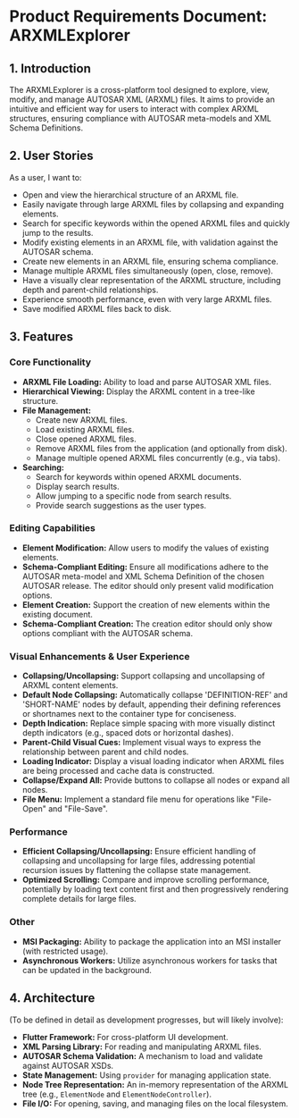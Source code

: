 # Product Requirements Document: ARXMLExplorer

## 1. Introduction
The ARXMLExplorer is a cross-platform tool designed to explore, view, modify, and manage AUTOSAR XML (ARXML) files. It aims to provide an intuitive and efficient way for users to interact with complex ARXML structures, ensuring compliance with AUTOSAR meta-models and XML Schema Definitions.

## 2. User Stories
As a user, I want to:
- Open and view the hierarchical structure of an ARXML file.
- Easily navigate through large ARXML files by collapsing and expanding elements.
- Search for specific keywords within the opened ARXML files and quickly jump to the results.
- Modify existing elements in an ARXML file, with validation against the AUTOSAR schema.
- Create new elements in an ARXML file, ensuring schema compliance.
- Manage multiple ARXML files simultaneously (open, close, remove).
- Have a visually clear representation of the ARXML structure, including depth and parent-child relationships.
- Experience smooth performance, even with very large ARXML files.
- Save modified ARXML files back to disk.

## 3. Features

### Core Functionality
- **ARXML File Loading:** Ability to load and parse AUTOSAR XML files.
- **Hierarchical Viewing:** Display the ARXML content in a tree-like structure.
- **File Management:**
    - Create new ARXML files.
    - Load existing ARXML files.
    - Close opened ARXML files.
    - Remove ARXML files from the application (and optionally from disk).
    - Manage multiple opened ARXML files concurrently (e.g., via tabs).
- **Searching:**
    - Search for keywords within opened ARXML documents.
    - Display search results.
    - Allow jumping to a specific node from search results.
    - Provide search suggestions as the user types.

### Editing Capabilities
- **Element Modification:** Allow users to modify the values of existing elements.
- **Schema-Compliant Editing:** Ensure all modifications adhere to the AUTOSAR meta-model and XML Schema Definition of the chosen AUTOSAR release. The editor should only present valid modification options.
- **Element Creation:** Support the creation of new elements within the existing document.
- **Schema-Compliant Creation:** The creation editor should only show options compliant with the AUTOSAR schema.

### Visual Enhancements & User Experience
- **Collapsing/Uncollapsing:** Support collapsing and uncollapsing of ARXML content elements.
- **Default Node Collapsing:** Automatically collapse 'DEFINITION-REF' and 'SHORT-NAME' nodes by default, appending their defining references or shortnames next to the container type for conciseness.
- **Depth Indication:** Replace simple spacing with more visually distinct depth indicators (e.g., spaced dots or horizontal dashes).
- **Parent-Child Visual Cues:** Implement visual ways to express the relationship between parent and child nodes.
- **Loading Indicator:** Display a visual loading indicator when ARXML files are being processed and cache data is constructed.
- **Collapse/Expand All:** Provide buttons to collapse all nodes or expand all nodes.
- **File Menu:** Implement a standard file menu for operations like "File-Open" and "File-Save".

### Performance
- **Efficient Collapsing/Uncollapsing:** Ensure efficient handling of collapsing and uncollapsing for large files, addressing potential recursion issues by flattening the collapse state management.
- **Optimized Scrolling:** Compare and improve scrolling performance, potentially by loading text content first and then progressively rendering complete details for large files.

### Other
- **MSI Packaging:** Ability to package the application into an MSI installer (with restricted usage).
- **Asynchronous Workers:** Utilize asynchronous workers for tasks that can be updated in the background.

## 4. Architecture
(To be defined in detail as development progresses, but will likely involve):
- **Flutter Framework:** For cross-platform UI development.
- **XML Parsing Library:** For reading and manipulating ARXML files.
- **AUTOSAR Schema Validation:** A mechanism to load and validate against AUTOSAR XSDs.
- **State Management:** Using `provider` for managing application state.
- **Node Tree Representation:** An in-memory representation of the ARXML tree (e.g., `ElementNode` and `ElementNodeController`).
- **File I/O:** For opening, saving, and managing files on the local filesystem.
